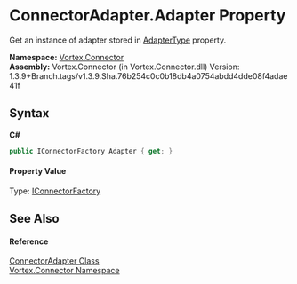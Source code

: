 # ConnectorAdapter.Adapter Property 
 

Get an instance of adapter stored in <a href="P_Vortex_Connector_ConnectorAdapter_AdapterType.md">AdapterType</a> property.

**Namespace:**&nbsp;<a href="N_Vortex_Connector.md">Vortex.Connector</a><br />**Assembly:**&nbsp;Vortex.Connector (in Vortex.Connector.dll) Version: 1.3.9+Branch.tags/v1.3.9.Sha.76b254c0c0b18db4a0754abdd4dde08f4adae41f

## Syntax

**C#**<br />
``` C#
public IConnectorFactory Adapter { get; }
```


#### Property Value
Type: <a href="T_Vortex_Connector_IConnectorFactory.md">IConnectorFactory</a>

## See Also


#### Reference
<a href="T_Vortex_Connector_ConnectorAdapter.md">ConnectorAdapter Class</a><br /><a href="N_Vortex_Connector.md">Vortex.Connector Namespace</a><br />